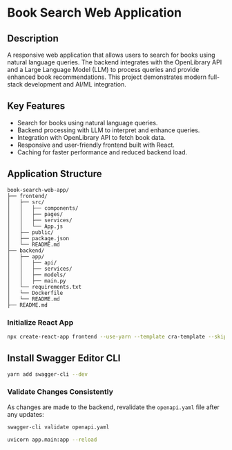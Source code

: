 # Book Search Web Application

## Description

A responsive web application that allows users to search for books using natural language queries. The backend integrates with the OpenLibrary API and a Large Language Model (LLM) to process queries and provide enhanced book recommendations. This project demonstrates modern full-stack development and AI/ML integration.

## Key Features

- Search for books using natural language queries.
- Backend processing with LLM to interpret and enhance queries.
- Integration with OpenLibrary API to fetch book data.
- Responsive and user-friendly frontend built with React.
- Caching for faster performance and reduced backend load.

## Application Structure

```
book-search-web-app/
├── frontend/
│   ├── src/
│   │   ├── components/
│   │   ├── pages/
│   │   ├── services/
│   │   └── App.js
│   ├── public/
│   ├── package.json
│   └── README.md
├── backend/
│   ├── app/
│   │   ├── api/
│   │   ├── services/
│   │   ├── models/
│   │   ├── main.py
│   └── requirements.txt
│   └── Dockerfile
│   └── README.md
├── README.md
```

### Initialize React App

````bash
npx create-react-app frontend --use-yarn --template cra-template --skip-install```
````

## Install Swagger Editor CLI

```bash
yarn add swagger-cli --dev

```

### Validate Changes Consistently

As changes are made to the backend, revalidate the `openapi.yaml` file after any updates:

```bash
swagger-cli validate openapi.yaml

```

```bash
uvicorn app.main:app --reload
```
